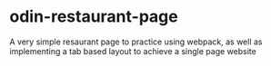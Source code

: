 # odin-restaurant-page

A very simple resaurant page to practice using webpack, as well as implementing a tab based layout to achieve a single page website